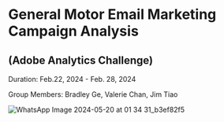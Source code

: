 # General Motor Email Marketing Campaign Analysis 
## (Adobe Analytics Challenge)

Duration: Feb.22, 2024 - Feb. 28, 2024  

Group Members: Bradley Ge, Valerie Chan, Jim Tiao  

![WhatsApp Image 2024-05-20 at 01 34 31_b3ef82f5](https://github.com/BradleyGe/General-Motor-Email-Marketing-Campaign-Analysis-Adobe-Analytics-Challenge-/assets/141160516/324e15b6-a25c-4ce9-b739-3e11b08b7cdc)
